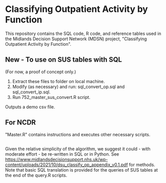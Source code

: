 # Classifying Outpatient Activity by Function
This repository contains the SQL code, R code, and reference tables used in the Midlands Decision Support Network (MDSN) project, "Classifying Outpatient Activity by Function".

## New - To use on SUS tables with SQL 

(For now, a proof of concept only.)

1. Extract these files to folder on local machine. 
2. Modify (as necessary) and run: sql_convert_op.sql and sql_convert_ip.sql. 
3. Run 752_master_sus_convert.R script.

Outputs a demo csv file.


## For NCDR
"Master.R" contains instructions and executes other necessary scripts. 

##

Given the relative simplicity of the algorithm, we suggest it could - with moderate effort - be re-written in SQL or in Python. See <https://www.midlandsdecisionsupport.nhs.uk/wp-content/uploads/2021/10/dsu_classify_op_appendix_v0.1.pdf> for methods. Note that basic SQL translation is provided for the queries of SUS tables at the end of the query.R scripts.
